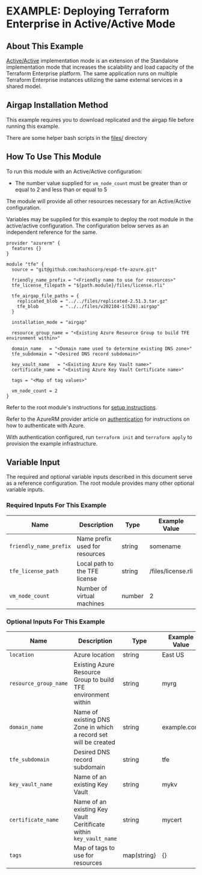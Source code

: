 # EXAMPLE: Deploying Terraform Enterprise in Active/Active Mode

## About This Example

[Active/Active](https://www.terraform.io/docs/enterprise/before-installing/reference-architecture/azure.html#active-active-implementation-mode) implementation mode is an extension of the Standalone implementation mode that increases the scalability and load capacity of the Terraform Enterprise platform. The same application runs on multiple Terraform Enterprise instances utilizing the same external services in a shared model.

## Airgap Installation Method

This example requires you to download replicated and the airgap file before running this example.

There are some helper bash scripts in the [files/](../../files/) directory


## How To Use This Module

To run this module with an Active/Active configuration:
* The number value supplied for `vm_node_count` must be greater than or equal to 2 and less than or equal to 5

The module will provide all other resources necessary for an Active/Active configuration.

Variables may be supplied for this example to deploy the root module in the active/active configuration. The configuration below serves as an independent reference for the same.

```hcl
provider "azurerm" {
  features {}
}

module "tfe" {
  source = "git@github.com:hashicorp/espd-tfe-azure.git"

  friendly_name_prefix = "<Friendly name to use for resources>"
  tfe_license_filepath = "${path.module}/files/license.rli"

  tfe_airgap_file_paths = {
    replicated_blob = "../../files/replicated-2.51.3.tar.gz"
    tfe_blob        = "../../files/v202104-1(528).airgap"
  }

  installation_mode = "airgap"

  resource_group_name = "<Existing Azure Resource Group to build TFE environment within>"

  domain_name   = "<Domain name used to determine existing DNS zone>"
  tfe_subdomain = "<Desired DNS record subdomain>"

  key_vault_name   = "<Existing Azure Key Vault name>"
  certificate_name = "<Existing Azure Key Vault Certificate name>"

  tags = "<Map of tag values>"

  vm_node_count = 2
}
```

Refer to the root module's instructions for [setup instructions](../../README.md#How-to-Use-This-Module).

Refer to the AzureRM provider article on [authentication](https://registry.terraform.io/providers/hashicorp/azurerm/latest/docs) for instructions on how to authenticate with Azure.

With authentication configured, run `terraform init` and `terraform apply` to provision the example infrastructure.

## Variable Input

The required and optional variable inputs described in this document serve as a reference configuration. The root module provides many other optional variable inputs.

### Required Inputs For This Example

| Name | Description | Type | Example Value |
|------|-------------|------| ------------- |
| `friendly_name_prefix` | Name prefix used for resources | string | somename |
| `tfe_license_path` | Local path to the TFE license | string | /files/license.rli |
| `vm_node_count` | Number of virtual machines | number | 2 |

### Optional Inputs For This Example

| Name | Description | Type | Example Value |
|------|-------------|------| ------------- |
| `location` | Azure location | string | East US |
| `resource_group_name` | Existing Azure Resource Group to build TFE environment within | string | myrg |
| `domain_name` | Name of existing DNS Zone in which a record set will be created | string | example.com |
| `tfe_subdomain` | Desired DNS record subdomain | string | tfe |
| `key_vault_name` | Name of an existing Key Vault | string | mykv |
| `certificate_name` | Name of an existing Key Vault Ceritificate within `key_vault_name` | string | mycert |
| `tags` | Map of tags to use for resources | map(string) | {} |
